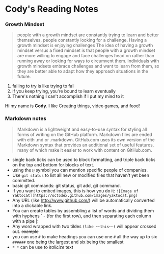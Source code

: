 # Cody's Reading Notes

### Growth Mindset

> people with a growth mindset are constantly trying to learn and better themselves, people constantly looking for a challenge. Having a growth mindset is enjoying challenges The idea of having a growth mindset versus a fixed mindset is that people with a growth mindset are more willing to engage and face challenges head on rather than running away or looking for ways to circumvent them. Individuals with growth mindsets embrace challenges and want to learn from them, so they are better able to adapt how they approach situations in the future. 

1. failing to try is like trying to fail
1. if you keep trying, you're bound to learn eventually
1. There's nothing I can't accomplish if I put my mind to it

Hi my name is **Cody**. I like Creating things, video games, and food!


### Markdown notes

>Markdown is a lightweight and easy-to-use syntax for styling all forms of writing on the GitHub platform. Markdown files are ended with eith .md or .markdown.
GitHub.com uses its own version of the Markdown syntax that provides an additional set of useful features, many of which make it easier to work with content on GitHub.com.

- single back ticks can be used to block formatting, and triple back ticks on the top and bottom for blocks of text.
- using the `@` symbol you can mention specific people of companies.
- Use `git status` to list all new or modified files that haven't yet been committed.
- basic git commands: git status, git add, git command.
- If you want to embed images, this is how you do it:
`![Image of Yaktocat](https://octodex.github.com/images/yaktocat.png)`
- Any URL (like http://www.github.com/) will be automatically converted into a clickable link.
- You can create tables by assembling a list of words and dividing them with hyphens ` - (for the first row), and then separating each column with a pipe |:
- Any word wrapped with two tildes `(like ~~this~~)` will appear crossed out. ~~example~~
- you can use `#` to make headings you can use one `#` all the way up to six `######` one being the largest and six being the smallest
- `* *` can be use to *italicize* text
